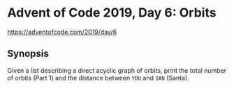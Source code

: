 # Advent of Code 2019, Day 6: Orbits

https://adventofcode.com/2019/day/6

## Synopsis

Given a list describing a direct acyclic graph of orbits, print the total number of orbits (Part 1) and the distance between `YOU` and `SAN` (Santa).
